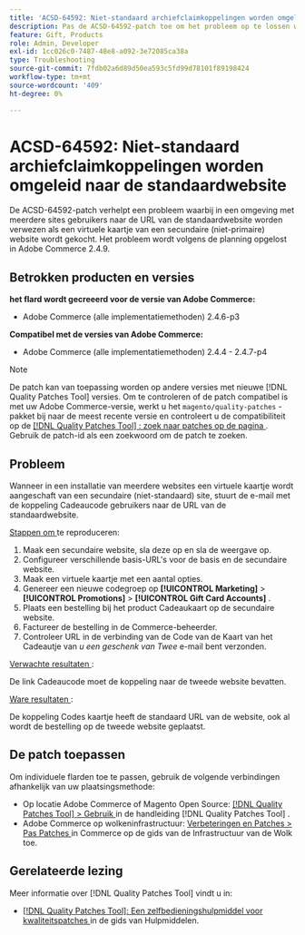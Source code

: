 ```yaml
---
title: 'ACSD-64592: Niet-standaard archiefclaimkoppelingen worden omgeleid naar de standaardwebsite'
description: Pas de ACSD-64592-patch toe om het probleem op te lossen waarbij in een installatie van meerdere websites de koppeling Cadeaucode in de e-mail de standaard URL van de website heeft wanneer een virtuele kaartje wordt aangeschaft op de secundaire (niet-standaard) website.
feature: Gift, Products
role: Admin, Developer
exl-id: 1cc026c0-7487-48e8-a092-3e72085ca38a
type: Troubleshooting
source-git-commit: 7fdb02a6d89d50ea593c5fd99d78101f89198424
workflow-type: tm+mt
source-wordcount: '409'
ht-degree: 0%

---
```


# ACSD-64592: Niet-standaard archiefclaimkoppelingen worden omgeleid naar de standaardwebsite

De ACSD-64592-patch verhelpt een probleem waarbij in een omgeving met meerdere sites gebruikers naar de URL van de standaardwebsite worden verwezen als een virtuele kaartje van een secundaire (niet-primaire) website wordt gekocht. Het probleem wordt volgens de planning opgelost in Adobe Commerce 2.4.9.

## Betrokken producten en versies

**het flard wordt gecreeerd voor de versie van Adobe Commerce:**

* Adobe Commerce (alle implementatiemethoden) 2.4.6-p3

**Compatibel met de versies van Adobe Commerce:**

* Adobe Commerce (alle implementatiemethoden) 2.4.4 - 2.4.7-p4

>[!NOTE]
>
>De patch kan van toepassing worden op andere versies met nieuwe [!DNL Quality Patches Tool] versies. Om te controleren of de patch compatibel is met uw Adobe Commerce-versie, werkt u het `magento/quality-patches` -pakket bij naar de meest recente versie en controleert u de compatibiliteit op de [[!DNL Quality Patches Tool] : zoek naar patches op de pagina ](https://experienceleague.adobe.com/tools/commerce-quality-patches/index.html?lang=nl-NL) . Gebruik de patch-id als een zoekwoord om de patch te zoeken.

## Probleem

Wanneer in een installatie van meerdere websites een virtuele kaartje wordt aangeschaft van een secundaire (niet-standaard) site, stuurt de e-mail met de koppeling Cadeaucode gebruikers naar de URL van de standaardwebsite.

<u> Stappen om </u> te reproduceren:

1. Maak een secundaire website, sla deze op en sla de weergave op.
1. Configureer verschillende basis-URL&#39;s voor de basis en de secundaire website.
1. Maak een virtuele kaartje met een aantal opties.
1. Genereer een nieuwe codegroep op **[!UICONTROL Marketing]** > **[!UICONTROL Promotions]** > **[!UICONTROL Gift Card Accounts]** .
1. Plaats een bestelling bij het product Cadeaukaart op de secundaire website.
1. Factureer de bestelling in de Commerce-beheerder.
1. Controleer URL in de verbinding van de Code van de Kaart van het Cadeautje van *u een geschenk van Twee* e-mail bent verzonden.

<u> Verwachte resultaten </u>:

De link Cadeaucode moet de koppeling naar de tweede website bevatten.

<u> Ware resultaten </u>:

De koppeling Codes kaartje heeft de standaard URL van de website, ook al wordt de bestelling op de tweede website geplaatst.

## De patch toepassen

Om individuele flarden toe te passen, gebruik de volgende verbindingen afhankelijk van uw plaatsingsmethode:

* Op locatie Adobe Commerce of Magento Open Source: [[!DNL Quality Patches Tool] > Gebruik ](/help/tools/quality-patches-tool/usage.md) in de handleiding [!DNL Quality Patches Tool] .
* Adobe Commerce op wolkeninfrastructuur: [ Verbeteringen en Patches > Pas Patches ](https://experienceleague.adobe.com/docs/commerce-cloud-service/user-guide/develop/upgrade/apply-patches.html?lang=nl-NL) in Commerce op de gids van de Infrastructuur van de Wolk toe.

## Gerelateerde lezing

Meer informatie over [!DNL Quality Patches Tool] vindt u in:
* [[!DNL Quality Patches Tool]: Een zelfbedieningshulpmiddel voor kwaliteitspatches ](/help/tools/quality-patches-tool/quality-patches-tool-to-self-serve-quality-patches.md) in de gids van Hulpmiddelen.
